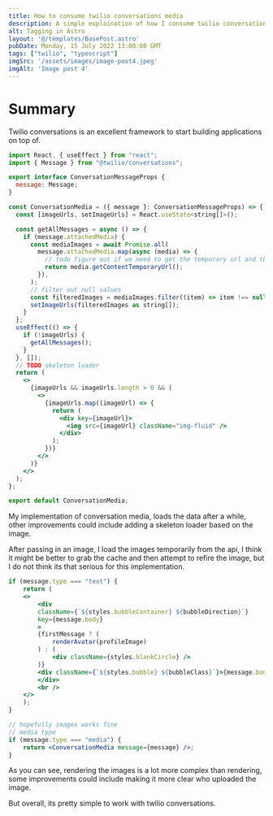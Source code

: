 ```yaml
---
title: How to consume twilio conversations media
description: A simple explaination of how I consume twilio conversation media
alt: Tagging in Astro
layout: '@/templates/BasePost.astro'
pubDate: Monday, 15 July 2022 13:00:00 GMT
tags: ["twilio", "typescript"]
imgSrc: '/assets/images/image-post4.jpeg'
imgAlt: 'Image post 4'
---
```


# Summary

Twilio conversations is an excellent framework to start building applications on top of.

```jsx
import React, { useEffect } from "react";
import { Message } from "@twilio/conversations";

export interface ConversationMessageProps {
  message: Message;
}

const ConversationMedia = ({ message }: ConversationMessageProps) => {
  const [imageUrls, setImageUrls] = React.useState<string[]>();

  const getAllMessages = async () => {
    if (message.attachedMedia) {
      const mediaImages = await Promise.all(
        message.attachedMedia.map(async (media) => {
          // todo figure out if we need to get the temporary url and the cached one
          return media.getContentTemporaryUrl();
        }),
      );
      // filter out null values
      const filteredImages = mediaImages.filter((item) => item !== null);
      setImageUrls(filteredImages as string[]);
    }
  };
  useEffect(() => {
    if (!imageUrls) {
      getAllMessages();
    }
  }, []);
  // TODO skeleton loader
  return (
    <>
      {imageUrls && imageUrls.length > 0 && (
        <>
          {imageUrls.map((imageUrl) => {
            return (
              <div key={imageUrl}>
                <img src={imageUrl} className="img-fluid" />
              </div>
            );
          })}
        </>
      )}
    </>
  );
};

export default ConversationMedia;
```

My implementation of conversation media, loads the data after a while, other improvements could include adding a skeleton loader based on the image.

After passing in an image, I load the images temporarily from the api, I think it might be better to grab the cache and then attempt to refire the image, but I do not think its that serious for this implementation.


```jsx
if (message.type === "text") {
    return (
    <>
        <div
        className={`${styles.bubbleContainer} ${bubbleDirection}`}
        key={message.body}
        >
        {firstMessage ? (
            renderAvatar(profileImage)
        ) : (
            <div className={styles.blankCircle} />
        )}
        <div className={`${styles.bubble} ${bubbleClass}`}>{message.body}</div>
        </div>
        <br />
    </>
    );
}

// hopefully images works fine
// media type
if (message.type === "media") {
    return <ConversationMedia message={message} />;
}
```

As you can see, rendering the images is a lot more complex than rendering, some improvements could include making it more clear who uploaded the image.

But overall, its pretty simple to work with twilio conversations.